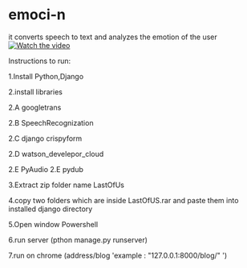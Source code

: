 # emoci-n
it converts speech to text and analyzes the emotion of the user
[![Watch the video](https://raw.github.com/GabLeRoux/WebMole/master/ressources/WebMole_Youtube_Video.png)](https://www.youtube.com/watch?v=dqHEGYlffl8)

Instructions to run:

1.Install Python,Django

2.install libraries 

2.A googletrans 

2.B SpeechRecognization

2.C django crispyform

2.D watson_develepor_cloud 

2.E PyAudio 2.E pydub

3.Extract zip folder name LastOfUs

4.copy two folders which are inside LastOfUS.rar and paste them into installed django directory

5.Open window Powershell

6.run server (pthon manage.py runserver)

7.run on chrome (address/blog 'example : "127.0.0.1:8000/blog/" ')
